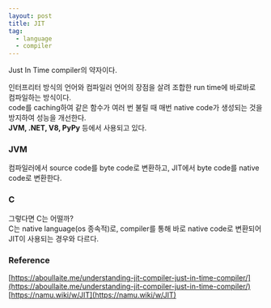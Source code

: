 ```yaml
---
layout: post
title: JIT
tag:
  - language
  - compiler
---
```


Just In Time compiler의 약자이다.

인터프리터 방식의 언어와 컴파일러 언어의 장점을 살려 조합한 run time에 바로바로 컴파일하는 방식이다.  
code를 caching하여 같은 함수가 여러 번 불릴 때 매번 native code가 생성되는 것을 방지하여 성능을 개선한다.  
**JVM, .NET, V8, PyPy** 등에서 사용되고 있다.  

### JVM
컴파일러에서 source code를 byte code로 변환하고, JIT에서 byte code를 native code로 변환한다.

### C
그렇다면 C는 어떨까?  
C는 native language(os 종속적)로, compiler를 통해 바로 native code로 변환되어 JIT이 사용되는 경우와 다르다.  

### Reference
[https://aboullaite.me/understanding-jit-compiler-just-in-time-compiler/](https://aboullaite.me/understanding-jit-compiler-just-in-time-compiler/)  
[https://namu.wiki/w/JIT](https://namu.wiki/w/JIT)

